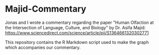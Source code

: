 # Majid-Commentary
Jonas and I wrote a commentary regarding the paper "Human Olfaction at the Intersection of Language, Culture, and Biology" by Dr. Asifa Majid:
https://www.sciencedirect.com/science/article/pii/S1364661320302771

This repository contains the R Markdown script used to make the graph which accompanies our commentary.

